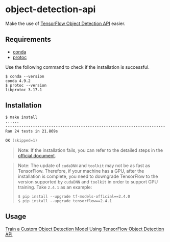 # object-detection-api

Make the use of [TensorFlow Object Detection API](https://github.com/tensorflow/models/tree/master/research/object_detection) easier.

## Requirements

- [conda](https://docs.conda.io/en/latest/miniconda.html)
- [protoc](https://github.com/protocolbuffers/protobuf)

Use the following command to check if the installation is successful.

```shell
$ conda --version
conda 4.9.2
$ protoc --version
libprotoc 3.17.1
```

## Installation

```zsh
$ make install
......
----------------------------------------------------------------------
Ran 24 tests in 21.869s

OK (skipped=1)
```

> Note: If the installation fails, you can refer to the detailed steps in the [official document](https://github.com/tensorflow/models/blob/master/research/object_detection/g3doc/tf2.md).

> Note: The update of `cudaDNN` and `toolkit` may not be as fast as TensorFlow. Therefore, if your machine has a GPU, after the installation is complete, you need to downgrade TensorFlow to the version supported by `cudaDNN` and `toolkit` in order to support GPU training. Take `2.4.1` as an example:
>
> ```shell
> $ pip install --upgrade tf-models-official==2.4.0
> $ pip install --upgrade tensorflow==2.4.1
> ```

## Usage

[Train a Custom Object Detection Model Using TensorFlow Object Detection API](https://makeoptim.com/en/deep-learning/yiai-object-detection)
